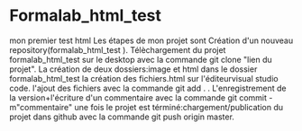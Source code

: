 # Formalab_html_test
mon premier test html
Les étapes de mon projet sont
Création d'un nouveau repository(formalab_html_test ).
Télèchargement du projet formalab_html_test sur le desktop avec la commande git clone "lien du projet".
La création de deux dossiers:image et html dans le dossier formalab_html_test 
la création des fichiers.html sur l'éditeurvisual studio code.
l'ajout des fichiers avec la commande git add . .
L'enregistrement de la version+l'écriture d'un commentaire avec la commande git commit -m"commentaire"
une fois le projet est términé:chargement/publication du projet dans github avec la commande git push origin master.
